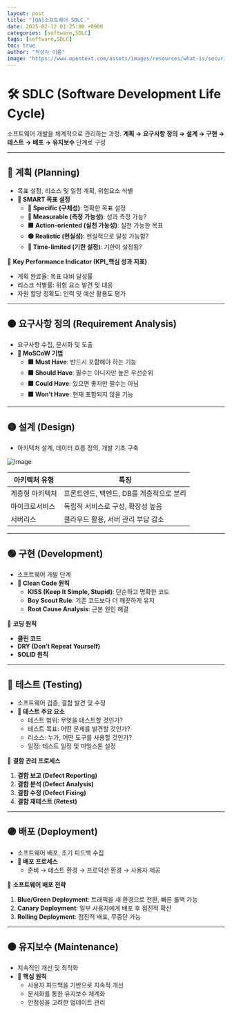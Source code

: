 ```yaml
---
layout: post
title: "[QA]소프트웨어_SDLC."
date: 2025-02-12 01:25:00 +0900
categories: [software,SDLC]
tags: [software,SDLC]
toc: true
author: "작성자 이름"
image: "https://www.opentext.com/assets/images/resources/what-is/security_matters_in_devops_0.png"
---
```



# 🛠 SDLC (Software Development Life Cycle)

소프트웨어 개발을 체계적으로 관리하는 과정.
**계획 → 요구사항 정의 → 설계 → 구현 → 테스트 → 배포 → 유지보수** 단계로 구성

---

## 🔴 계획 (Planning)
- 목표 설정, 리소스 및 일정 계획, 위험요소 식별  
- **🎯 SMART 목표 설정**  
  - **🔶 Specific (구체성)**: 명확한 목표 설정  
  - **🔷 Measurable (측정 가능성)**: 성과 측정 가능?  
  - **🟩 Action-oriented (실천 가능성)**: 실천 가능한 목표  
  - **🟢 Realistic (현실성)**: 현실적으로 달성 가능함?  
  - **🔴 Time-limited (기한 설정)**: 기한이 설정됨?  

📌 **Key Performance Indicator (KPI_핵심 성과 지표)**
- 계획 완료율: 목표 대비 달성률  
- 리스크 식별률: 위험 요소 발견 및 대응  
- 자원 할당 정확도: 인력 및 예산 활용도 평가  

---

## 🟠 요구사항 정의 (Requirement Analysis)
- 요구사항 수집, 문서화 및 도출  
- **📌 MoSCoW 기법**
  - **🟥 Must Have**: 반드시 포함해야 하는 기능  
  - **🟧 Should Have**: 필수는 아니지만 높은 우선순위  
  - **🟦 Could Have**: 있으면 좋지만 필수는 아님  
  - **🟩 Won’t Have**: 현재 포함되지 않을 기능  

---

## 🟡 설계 (Design)
- 아키텍처 설계, 데이터 흐름 정의, 개발 기초 구축  

![image](https://github.com/user-attachments/assets/642afbf6-9b61-41de-8d9d-b2f79f9cd870)

| **아키텍처 유형** | **특징** |
|-----------------|---------|
| 계층형 아키텍처 | 프론트엔드, 백엔드, DB를 계층적으로 분리 |
| 마이크로서비스 | 독립적 서비스로 구성, 확장성 높음 |
| 서버리스 | 클라우드 활용, 서버 관리 부담 감소 |

---

## 🟢 구현 (Development)
- 소프트웨어 개발 단계  
- **📌 Clean Code 원칙**
  - **KISS (Keep It Simple, Stupid)**: 단순하고 명확한 코드  
  - **Boy Scout Rule**: 기존 코드보다 더 깨끗하게 유지  
  - **Root Cause Analysis**: 근본 원인 해결  

📌 **코딩 원칙**
- **클린 코드**
- **DRY (Don’t Repeat Yourself)**
- **SOLID 원칙**  

---

## 🔵 테스트 (Testing)
- 소프트웨어 검증, 결함 발견 및 수정  
- **📌 테스트 주요 요소**
  - 테스트 범위: 무엇을 테스트할 것인가?  
  - 테스트 목표: 어떤 문제를 발견할 것인가?  
  - 리소스: 누가, 어떤 도구를 사용할 것인가?  
  - 일정: 테스트 일정 및 마일스톤 설정  

📌 **결함 관리 프로세스**
1. **결함 보고 (Defect Reporting)**
2. **결함 분석 (Defect Analysis)**
3. **결함 수정 (Defect Fixing)**
4. **결함 재테스트 (Retest)**

---

## 🟣 배포 (Deployment)
- 소프트웨어 배포, 초기 피드백 수집  
- **📌 배포 프로세스**
  - 준비 → 테스트 환경 → 프로덕션 환경 → 사용자 제공  

🚀 **소프트웨어 배포 전략**
1. **Blue/Green Deployment**: 트래픽을 새 환경으로 전환, 빠른 롤백 가능  
2. **Canary Deployment**: 일부 사용자에게 배포 후 점진적 확산  
3. **Rolling Deployment**: 점진적 배포, 무중단 가능  

---

## ⚫ 유지보수 (Maintenance)
- 지속적인 개선 및 최적화  
- **📌 핵심 원칙**
  - 사용자 피드백을 기반으로 지속적 개선  
  - 문서화를 통한 유지보수 체계화  
  - 안정성을 고려한 업데이트 관리  
